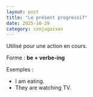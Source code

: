 ```yaml
---
layout: post
title: "Le présent progressif"
date: 2025-10-29
category: conjugaison
---
```


Utilisé pour une action en cours.

Forme : **be + verbe-ing**

Exemples :
- I am eating.
- They are watching TV.
